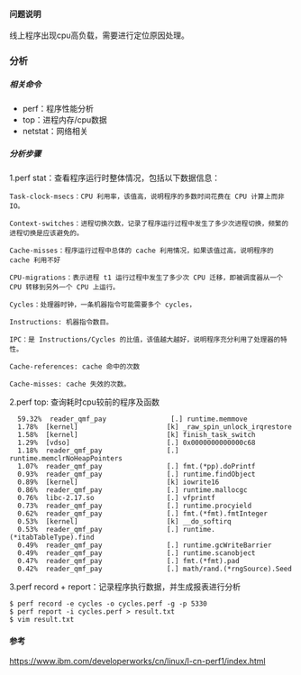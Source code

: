 #### 问题说明

线上程序出现cpu高负载，需要进行定位原因处理。



### 分析

##### 相关命令

- perf：程序性能分析
- top：进程内存/cpu数据
- netstat：网络相关



##### 分析步骤

1.perf stat：查看程序运行时整体情况，包括以下数据信息：

```
Task-clock-msecs：CPU 利用率，该值高，说明程序的多数时间花费在 CPU 计算上而非 IO。

Context-switches：进程切换次数，记录了程序运行过程中发生了多少次进程切换，频繁的进程切换是应该避免的。

Cache-misses：程序运行过程中总体的 cache 利用情况，如果该值过高，说明程序的 cache 利用不好

CPU-migrations：表示进程 t1 运行过程中发生了多少次 CPU 迁移，即被调度器从一个 CPU 转移到另外一个 CPU 上运行。

Cycles：处理器时钟，一条机器指令可能需要多个 cycles，

Instructions: 机器指令数目。

IPC：是 Instructions/Cycles 的比值，该值越大越好，说明程序充分利用了处理器的特性。

Cache-references: cache 命中的次数

Cache-misses: cache 失效的次数。
```



2.perf top: 查询耗时cpu较前的程序及函数

```
  59.32%  reader_qmf_pay                [.] runtime.memmove
  1.78%  [kernel]                      [k] _raw_spin_unlock_irqrestore
  1.58%  [kernel]                      [k] finish_task_switch
  1.29%  [vdso]                        [.] 0x0000000000000c68
  1.18%  reader_qmf_pay                [.] runtime.memclrNoHeapPointers
  1.07%  reader_qmf_pay                [.] fmt.(*pp).doPrintf
  0.93%  reader_qmf_pay                [.] runtime.findObject
  0.89%  [kernel]                      [k] iowrite16
  0.86%  reader_qmf_pay                [.] runtime.mallocgc
  0.76%  libc-2.17.so                  [.] vfprintf
  0.73%  reader_qmf_pay                [.] runtime.procyield
  0.62%  reader_qmf_pay                [.] fmt.(*fmt).fmtInteger
  0.53%  [kernel]                      [k] __do_softirq
  0.53%  reader_qmf_pay                [.] runtime.(*itabTableType).find
  0.49%  reader_qmf_pay                [.] runtime.gcWriteBarrier
  0.49%  reader_qmf_pay                [.] runtime.scanobject
  0.47%  reader_qmf_pay                [.] fmt.(*fmt).pad
  0.42%  reader_qmf_pay                [.] math/rand.(*rngSource).Seed
```



3.perf record + report：记录程序执行数据，并生成报表进行分析

```
$ perf record -e cycles -o cycles.perf -g -p 5330
$ perf report -i cycles.perf > result.txt
$ vim result.txt
```





#### 参考

https://www.ibm.com/developerworks/cn/linux/l-cn-perf1/index.html



